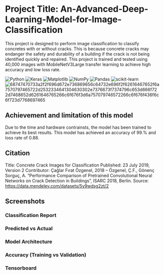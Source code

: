 # 

# Project Title: An-Advanced-Deep-Learning-Model-for-Image-Classification

This project is designed to perform image classification to classify concretes with or without cracks.  This is because concrete cracks may endanger the safety and durability of a building if the crack is not being identified quickly and repaired.  This project is trained and tested using 40,000 images with MobileNetV3Large transfer learning to achieve high accuracy and low loss rate.

![Python](https://img.shields.io/badge/python-3670A0?style=for-the-badge&logo=python&logoColor=ffdd54)
![Keras](https://img.shields.io/badge/Keras-%23D00000.svg?style=for-the-badge&logo=Keras&logoColor=white)
![Matplotlib](https://img.shields.io/badge/Matplotlib-%23ffffff.svg?style=for-the-badge&logo=Matplotlib&logoColor=black)
![NumPy](https://img.shields.io/badge/numpy-%23013243.svg?style=for-the-badge&logo=numpy&logoColor=white)
![Pandas](https://img.shields.io/badge/pandas-%23150458.svg?style=for-the-badge&logo=pandas&logoColor=white)
![scikit-learn](https://img.shields.io/badge/scikit--learn-%23F7931E.svg?style=for-the-badge&logo=scikit-learn&logoColor=white)
![68747470733a2f2f696d672e736869656c64732e696f2f62616467652f6a7570797465722d2532334641304630302e7376673f7374796c653d666f722d7468652d6261646765266c6f676f3d6a757079746572266c6f676f436f6c6f723d7768697465](https://user-images.githubusercontent.com/121808701/211538976-bf10c6b8-ffbd-4f95-804e-d7b4a1449880.svg)


## Achievement and limitation of this model
Due to the time and hardware contrainsts, the model has been trained to achieve its best results.  This model has achieved an accuracy of 99.% and loss rate of 0.88.  

## Citation
Title: Concrete Crack Images for Classification
Published: 23 July 2019, Version 2
Contributor: Çağlar Fırat Özgenel, 2018 – Özgenel, Ç.F., Gönenç Sorguç, A. “Performance Comparison of Pretrained Convolutional Neural Networks on Crack Detection in Buildings”, ISARC 2018, Berlin.
Source: https://data.mendeley.com/datasets/5y9wdsg2zt/2

## Screenshots
### Classification Report


### Predicted vs Actual 


### Model Architecture


### Accuracy (Training vs Validation)


### Tensorboard


